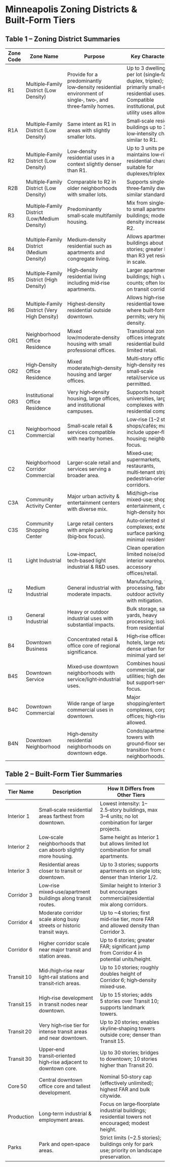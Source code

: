 # Minneapolis Zoning Districts & Built‑Form Tiers

## Table 1 – Zoning District Summaries

| Zone Code | Zone Name | Purpose | Key Characteristics |
|-----------|-----------|---------|---------------------|
| R1 | Multiple‑Family District (Low Density) | Provide for a predominantly low‑density residential environment of single‑, two‑, and three‑family homes. | Up to 3 dwelling units per lot (single‑family, duplex, triplex); primarily small‑scale residential uses. Compatible institutional, public, and utility uses allowed. |
| R1A | Multiple‑Family District (Low Density) | Same intent as R1 in areas with slightly smaller lots. | Small‑scale residential buildings up to 3 units; low‑intensity character similar to R1. |
| R2 | Multiple‑Family District (Low Density) | Low‑density residential uses in a context slightly denser than R1. | Up to 3 units per lot; maintains low‑rise residential character, suitable for duplexes/triplexes. |
| R2B | Multiple‑Family District (Low Density) | Comparable to R2 in older neighborhoods with smaller lots. | Supports single‑ to three‑family dwellings; similar standards to R2. |
| R3 | Multiple‑Family District (Low/Medium Density) | Predominantly small‑scale multifamily housing. | Mix from single‑family to small apartment buildings; moderate density increase over R2. |
| R4 | Multiple‑Family District (Medium Density) | Medium‑density residential such as apartments and congregate living. | Allows apartment buildings about 3–4 stories; greater bulk than R3 yet residential in scale. |
| R5 | Multiple‑Family District (High Density) | High‑density residential living including mid‑rise apartments. | Larger apartment buildings; high unit counts; often located on transit corridors. |
| R6 | Multiple‑Family District (Very High Density) | Highest‑density residential outside downtown. | Allows high‑rise residential towers where built‑form tier permits; very high unit density. |
| OR1 | Neighborhood Office Residence | Mixed low/moderate‑density housing with small professional offices. | Transitional zone: small offices integrated with residential buildings; limited retail. |
| OR2 | High‑Density Office Residence | Mixed moderate/high‑density housing and larger offices. | Multi‑story offices, high‑density residential; small‑scale retail/service uses permitted. |
| OR3 | Institutional Office Residence | Very high‑density housing, large offices, and institutional campuses. | Supports hospitals, universities, large office complexes with residential components. |
| C1 | Neighborhood Commercial | Small‑scale retail & services compatible with nearby homes. | Low‑rise (1–2 stories) shops/cafés; may include upper‑floor housing; neighborhood focus. |
| C2 | Neighborhood Corridor Commercial | Larger‑scale retail and services serving a broader area. | Mixed‑use; supermarkets, restaurants, multi‑tenant strips; pedestrian‑oriented corridors. |
| C3A | Community Activity Center | Major urban activity & entertainment centers with diverse mix. | Mid/high‑rise mixed‑use; shopping, entertainment, offices, high‑density housing. |
| C3S | Community Shopping Center | Large retail centers with ample parking (big‑box focus). | Auto‑oriented shopping complexes; extensive surface parking; minimal residential. |
| I1 | Light Industrial | Low‑impact, tech‑based light industrial & R&D uses. | Clean operations, limited noise/odor; interior warehousing; accessory offices/retail. |
| I2 | Medium Industrial | General industrial with moderate impacts. | Manufacturing, food processing, fabrication; outdoor activity allowed with mitigation. |
| I3 | General Industrial | Heavy or outdoor industrial uses with substantial impacts. | Bulk storage, salvage yards, heavy processing; isolated from residential areas. |
| B4 | Downtown Business | Concentrated retail & office core of regional significance. | High‑rise offices, hotels, large retailers; dense urban form; minimal yard setbacks. |
| B4S | Downtown Service | Mixed‑use downtown neighborhoods with service/light‑industrial uses. | Combines housing, commercial, parking, utilities; high density but support‑service focus. |
| B4C | Downtown Commercial | Wide range of large commercial uses in downtown. | Major shopping/entertainment complexes, corporate offices; high‑rise allowed. |
| B4N | Downtown Neighborhood | High‑density residential neighborhoods on downtown edge. | Condo/apartment towers with ground‑floor services; transition from core to neighborhoods. |

## Table 2 – Built‑Form Tier Summaries

| Tier Name | Description | How It Differs from Other Tiers |
|-----------|-------------|---------------------------------|
| Interior 1 | Small‑scale residential areas farthest from downtown. | Lowest intensity: 1–2.5‑story buildings, max 3–4 units; no lot combination for larger projects. |
| Interior 2 | Low‑scale neighborhoods that can absorb slightly more housing. | Same height as Interior 1 but allows limited lot combination for small apartments. |
| Interior 3 | Residential areas closer to transit or downtown. | Up to 3 stories; supports apartments on single lots; denser than Interior 1/2. |
| Corridor 3 | Low‑rise mixed‑use/apartment buildings along transit routes. | Similar height to Interior 3 but encourages commercial/residential mix along corridors. |
| Corridor 4 | Moderate corridor scale along busy streets or historic transit ways. | Up to ~4 stories; first mid‑rise tier, more FAR and allowed density than Corridor 3. |
| Corridor 6 | Higher corridor scale near major transit and station areas. | Up to 6 stories; greater FAR; significant jump from Corridor 4 in potential units/height. |
| Transit 10 | Mid‑/high‑rise near light‑rail stations and transit‑rich areas. | Up to 10 stories; roughly doubles height of Corridor 6; high‑density mixed‑use. |
| Transit 15 | High‑rise development in transit nodes near downtown. | Up to 15 stories; adds 5 stories over Transit 10; supports landmark towers. |
| Transit 20 | Very high‑rise tier for intense transit areas and near downtown. | Up to 20 stories; enables skyline‑shaping towers outside core; denser than Transit 15. |
| Transit 30 | Upper‑end transit‑oriented high‑rise adjacent to downtown core. | Up to 30 stories; bridges to downtown; 10 stories higher than Transit 20. |
| Core 50 | Central downtown office core and tallest development. | Nominal 50‑story cap (effectively unlimited); highest FAR and bulk citywide. |
| Production | Long‑term industrial & employment areas. | Focus on large‑floorplate industrial buildings; residential towers not encouraged; modest height. |
| Parks | Park and open‑space areas. | Strict limits (~2.5 stories); buildings only for park use; priority on landscape preservation. |
